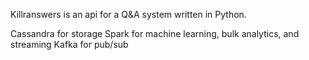 Killranswers is an api for a Q&A system written in Python.  

Cassandra for storage
Spark for machine learning, bulk analytics, and streaming
Kafka for pub/sub
